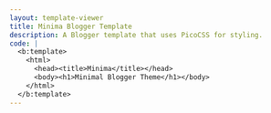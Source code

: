 ```yaml
---
layout: template-viewer
title: Minima Blogger Template
description: A Blogger template that uses PicoCSS for styling.
code: |
  <b:template>
    <html>
      <head><title>Minima</title></head>
      <body><h1>Minimal Blogger Theme</h1></body>
    </html>
  </b:template>
---
```


